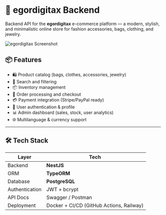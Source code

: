 # 👜 egordigitax Backend

Backend API for the **egordigitax** e-commerce platform — a modern, stylish, and minimalistic online store for fashion accessories, bags, clothing, and jewelry.

![egordigitax Screenshot](./assets/screenshot.png)

## 📦 Features

- 🛍️ Product catalog (bags, clothes, accessories, jewelry)
- 🔎 Search and filtering
- 📦 Inventory management
- 🧾 Order processing and checkout
- 💳 Payment integration (Stripe/PayPal ready)
- 👤 User authentication & profile
- 📊 Admin dashboard (sales, stock, user analytics)
- 🌐 Multilanguage & currency support

---

## 🛠️ Tech Stack

| Layer         | Tech                                         |
|---------------|----------------------------------------------|
| Backend       | **NestJS**                                   |
| ORM           | **TypeORM**                                  |
| Database      | **PostgreSQL**                               |
| Authentication| JWT + bcrypt                                 |
| API Docs      | Swagger / Postman                            |
| Deployment    | Docker + CI/CD (GitHub Actions, Railway)     |
